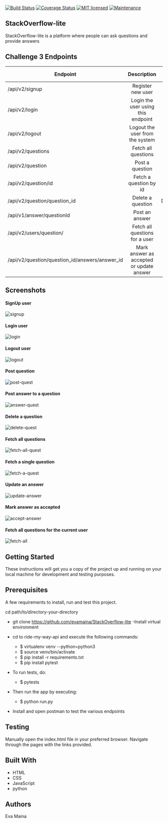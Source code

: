 [![Build Status](https://travis-ci.org/evamaina/StackOverflow-lite.svg?branch=master)](https://travis-ci.org/evamaina/StackOverflow-lite)
[![Coverage Status](https://coveralls.io/repos/github/evamaina/StackOverflow-lite/badge.svg?branch=Develop)](https://coveralls.io/github/evamaina/StackOverflow-lite?branch=Develop)
[![MIT licensed](https://img.shields.io/badge/license-MIT-blue.svg)](https://raw.githubusercontent.com/hyperium/hyper/master/LICENSE)
[![Maintenance](https://img.shields.io/badge/Maintained%3F-yes-green.svg)](https://GitHub.com/Naereen/StrapDown.js/graphs/commit-activity)

## StackOverflow-lite
StackOverflow-lite is a platform where people can ask questions and provide answers
## Challenge 3 Endpoints

| Endpoint       | Description          |   HTTP-verb  |
| ------------- |:-------------:| -----:| 
| /api/v2/signup | Register new user | POST |
| /api/v2/login  | Login the user using this endpoint      | POST   |
| /api/v2/logout | Logout the user from the system      | POST   |
| /api/v2/questions | Fetch all questions |  GET |
| /api/v2/question | Post a question | POST|
| /api/v2/question/id | Fetch a question by id | GET |
| /api/v2/question/question_id | Delete a question | DELETE |
| /api/v1/answer/questionId | Post an answer | POST|
| /api/v2/users/question/ | Fetch all questions for a user | POST|
| /api/v2/question/question_id/answers/answer_id | Mark answer as accepted or update answer | PUT |

## Screenshots
#### SignUp user 
![signup](https://image.ibb.co/cnboa9/user_sign.png)
#### Login user
![login](https://image.ibb.co/cypKyU/login_user.png)
#### Logout user
![logout](https://image.ibb.co/gnsNJU/logout.png)
#### Post question
![post-quest](https://image.ibb.co/b6VCk9/post_quest.png)
#### Post answer to a question
![answer-quest](https://image.ibb.co/htf6Cp/post_answer.png)
#### Delete a question
![delete-quest](https://image.ibb.co/bxfnJU/delete.png)
#### Fetch all questions
![fetch-all-quest](https://image.ibb.co/jaBck9/fetch_all_quest.png)
#### Fetch a single question
![fetch-a-quest](https://image.ibb.co/dbBosp/fetch_a_quest.png)
#### Update an answer
![update-answer](https://image.ibb.co/cNwKyU/update.png)
#### Mark answer as accepted
![accept-answer](https://image.ibb.co/mKoJQ9/accept.png)
#### Fetch all questions for the current user
![fetch-all](https://image.ibb.co/fv86dU/fetch_specific.png)





## Getting Started
These instructions will get you a copy of the project up and running on your local machine for development and testing purposes.

## Prerequisites
A few requirements to install, run and test this project.

cd path/to/directory-your-directory
- git clone https://github.com/evamaina/StackOverflow-lite
 -Install virtual environment 
- cd to ride-my-way-api and execute the following commands:
    
    - $ virtualenv venv --python=python3
    - $ source venv/bin/activate
    - $ pip install -r requirements.txt
    - $ pip install pytest
    
- To run tests, do:

    - $ pytests

- Then run the app by executing:
    - $ python run.py
    
- Install and open postman to test the various endpoints

## Testing
Manually open the index.html file in your preferred browser. Navigate through the pages with the links provided.

## Built With
* HTML
* CSS
* JavaScript
* python

## Authors
Eva Maina



